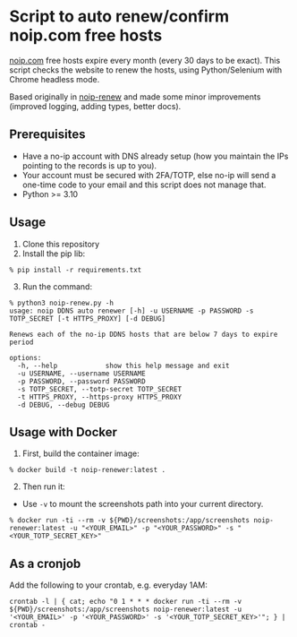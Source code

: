 # Script to auto renew/confirm noip.com free hosts

[noip.com](https://www.noip.com/) free hosts expire every month (every 30 days to be exact). This script checks the website to renew the hosts, using Python/Selenium with Chrome headless mode.

Based originally in [noip-renew](https://github.com/loblab/noip-renew) and made some minor improvements (improved logging, adding types, better docs).

## Prerequisites

- Have a no-ip account with DNS already setup (how you maintain the IPs pointing to the records is up to you).
- Your account must be secured with 2FA/TOTP, else no-ip will send a one-time code to your email and this script does not manage that.
- Python >= 3.10

## Usage

1. Clone this repository
2. Install the pip lib:

```shell
% pip install -r requirements.txt
```

3. Run the command:

```shell
% python3 noip-renew.py -h
usage: noip DDNS auto renewer [-h] -u USERNAME -p PASSWORD -s TOTP_SECRET [-t HTTPS_PROXY] [-d DEBUG]

Renews each of the no-ip DDNS hosts that are below 7 days to expire period

options:
  -h, --help            show this help message and exit
  -u USERNAME, --username USERNAME
  -p PASSWORD, --password PASSWORD
  -s TOTP_SECRET, --totp-secret TOTP_SECRET
  -t HTTPS_PROXY, --https-proxy HTTPS_PROXY
  -d DEBUG, --debug DEBUG
```

## Usage with Docker

1. First, build the container image:
```shell
% docker build -t noip-renewer:latest .
```

2. Then run it:

- Use `-v` to mount the screenshots path into your current directory.

```shell
% docker run -ti --rm -v ${PWD}/screenshots:/app/screenshots noip-renewer:latest -u "<YOUR_EMAIL>" -p "<YOUR_PASSWORD>" -s "<YOUR_TOTP_SECRET_KEY>"
```

## As a cronjob

Add the following to your crontab, e.g. everyday 1AM:

```shell
crontab -l | { cat; echo "0 1 * * * docker run -ti --rm -v ${PWD}/screenshots:/app/screenshots noip-renewer:latest -u '<YOUR_EMAIL>' -p '<YOUR_PASSWORD>' -s '<YOUR_TOTP_SECRET_KEY>'"; } | crontab -
```
